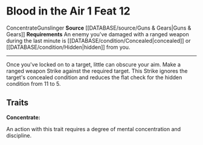 ﻿---
actions: '[one-action]'
feat: Blood in the Air
id: '3190'
level: '12'
name: Blood in the Air
rarity: Common
requirement: An enemy you've damaged with a ranged weapon during the last minute is
  [[DATABASE/condition/Concealed|concealed]] or [[DATABASE/condition/Hidden|hidden]]
  from you.
source: '[[DATABASE/source/Guns & Gears|Guns & Gears]]'
trait:
- '[[DATABASE/trait/Concentrate|Concentrate]]'
- '[[DATABASE/trait/Gunslinger|Gunslinger]]'
type: Feat

---
# Blood in the Air <span class="action-icon">1</span> <span class="item-type">Feat 12</span>

<span class="item-trait">Concentrate</span><span class="item-trait">Gunslinger</span>
**Source** [[DATABASE/source/Guns & Gears|Guns & Gears]]
**Requirements** An enemy you've damaged with a ranged weapon during the last minute is [[DATABASE/condition/Concealed|concealed]] or [[DATABASE/condition/Hidden|hidden]] from you.

---
Once you've locked on to a target, little can obscure your aim. Make a ranged weapon Strike against the required target. This Strike ignores the target's concealed condition and reduces the flat check for the hidden condition from 11 to 5.

## Traits

**Concentrate:**

An action with this trait requires a degree of mental concentration and discipline.